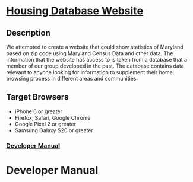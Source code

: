 #  [Housing Database Website](https://group21-inst377.herokuapp.com/)

## Description
We attempted to create a website that could show statistics of Maryland based on zip code using Maryland Census Data and other data. The information that the website has access to is taken from a database that a member of our group developed in the past. The database contains data relevant to anyone looking for information to supplement their home browsing process in different areas and communities.

## Target Browsers
- iPhone 6 or greater
- Firefox, Safari, Google Chrome
- Google Pixel 2 or greater
- Samsung Galaxy S20 or greater

### [Developer Manual](https://github.com/Kamglitchd/Group21-Final-INST377SP2021#developer-manual)

# Developer Manual
